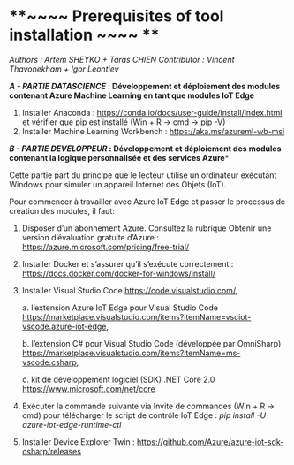 # **~~~~ Prerequisites of tool installation ~~~~ **

<p><em>Authors : Artem SHEYKO + Taras CHIEN
Contributor : Vincent Thavonekham + Igor Leontiev</em></p>
<p><strong><em>A - PARTIE DATASCIENCE</em> : Développement et déploiement des modules contenant Azure Machine Learning en tant que modules IoT Edge</strong></p>
<ol>
<li>Installer Anaconda : <a href="https://conda.io/docs/user-guide/install/index.html">https://conda.io/docs/user-guide/install/index.html</a> et vérifier que pip est installé (Win + R -&gt; cmd -&gt; pip -V)</li>
<li>Installer Machine Learning Workbench : <a href="https://aka.ms/azureml-wb-msi">https://aka.ms/azureml-wb-msi</a></li>
</ol>
<p><strong><em>B - PARTIE DEVELOPPEUR</em> : Développement et déploiement des modules contenant la logique personnalisée et des services Azure</strong>*</p>
<p>Cette partie part du principe que le lecteur utilise un ordinateur exécutant Windows pour simuler un appareil Internet des Objets (IoT).</p>
<p>Pour commencer à travailler avec Azure IoT Edge et passer le processus de création des modules, il faut:</p>
<ol>
<li>
<p>Disposer d’un abonnement Azure. Consultez la rubrique Obtenir une version d’évaluation gratuite d’Azure : <a href="https://azure.microsoft.com/pricing/free-trial/">https://azure.microsoft.com/pricing/free-trial/</a></p>
</li>
<li>
<p>Installer Docker et s’assurer qu’il s’exécute correctement : <a href="https://docs.docker.com/docker-for-windows/install/">https://docs.docker.com/docker-for-windows/install/</a></p>
</li>
<li>
<p>Installer Visual Studio Code <a href="https://code.visualstudio.com/">https://code.visualstudio.com/</a>,</p>
<p>a.	l’extension Azure IoT Edge pour Visual Studio Code <a href="https://marketplace.visualstudio.com/items?itemName=vsciot-vscode.azure-iot-edge">https://marketplace.visualstudio.com/items?itemName=vsciot-vscode.azure-iot-edge</a>,</p>
<p>b. l’extension C# pour Visual Studio Code (développée par OmniSharp) <a href="https://marketplace.visualstudio.com/items?itemName=ms-vscode.csharp">https://marketplace.visualstudio.com/items?itemName=ms-vscode.csharp</a>,</p>
<p>c.	kit de développement logiciel (SDK) .NET Core 2.0 <a href="https://www.microsoft.com/net/core">https://www.microsoft.com/net/core</a></p>
</li>
<li>
<p>Exécuter la commande suivante via Invite de commandes (Win + R -&gt; cmd) pour télécharger le script de contrôle IoT Edge :
<em>pip install -U azure-iot-edge-runtime-ctl</em></p>
</li>
<li>
<p>Installer Device Explorer Twin : <a href="https://github.com/Azure/azure-iot-sdk-csharp/releases">https://github.com/Azure/azure-iot-sdk-csharp/releases</a></p>
</li>
</ol>

